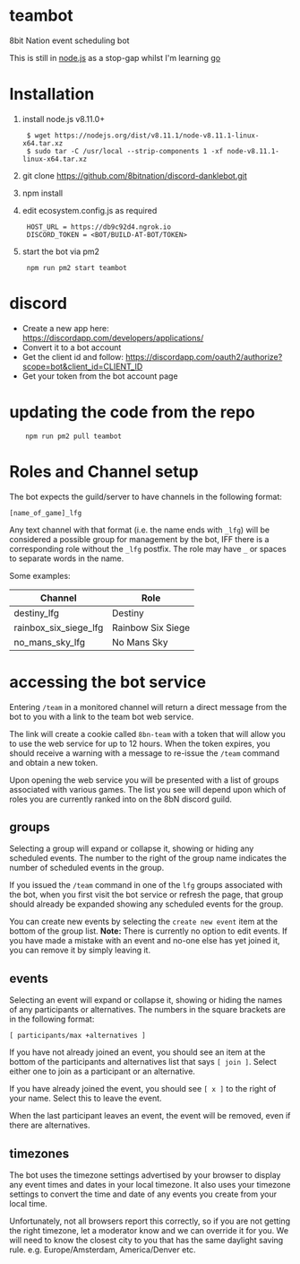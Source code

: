 # teambot

8bit Nation event scheduling bot

This is still in [node.js](http://nodejs.org) as a stop-gap whilst I'm learning [go](http://golang.org)

# Installation

1. install node.js v8.11.0+

        $ wget https://nodejs.org/dist/v8.11.1/node-v8.11.1-linux-x64.tar.xz
        $ sudo tar -C /usr/local --strip-components 1 -xf node-v8.11.1-linux-x64.tar.xz 

2. git clone https://github.com/8bitnation/discord-danklebot.git
3. npm install
4. edit ecosystem.config.js as required

        HOST_URL = https://db9c92d4.ngrok.io
        DISCORD_TOKEN = <BOT/BUILD-AT-BOT/TOKEN>

5. start the bot via pm2 

        npm run pm2 start teambot

# discord

- Create a new app here: https://discordapp.com/developers/applications/
- Convert it to a bot account
- Get the client id and follow: https://discordapp.com/oauth2/authorize?scope=bot&client_id=CLIENT_ID
- Get your token from the bot account page

# updating the code from the repo

        npm run pm2 pull teambot

# Roles and Channel setup

The bot expects the guild/server to have channels in the following format:

    [name_of_game]_lfg

Any text channel with that format (i.e. the name ends with `_lfg`) will be considered
a possible group for management by the bot, IFF there is a corresponding role without the
`_lfg` postfix.  The role may have `_` or spaces to separate words in the name. 

Some examples:

| Channel               | Role              |
| --------------------- | ----------------- |
| destiny_lfg           | Destiny           |
| rainbox_six_siege_lfg | Rainbow Six Siege |
| no_mans_sky_lfg       | No Mans Sky       |


# accessing the bot service

Entering `/team` in a monitored channel will return a direct message from the bot to you with a link to the team bot web service.

The link will create a cookie called `8bn-team` with a token that will allow you to use the web service for up to 12 hours.  When the token expires, you should receive a warning with a message to re-issue the `/team` command and obtain a new token.

Upon opening the web service you will be presented with a list of groups associated with various games.  The list you see will depend upon which of roles you are currently ranked into on the 8bN discord guild.

## groups

Selecting a group will expand or collapse it, showing or hiding any scheduled events.  The number to the right of the group name indicates the number of scheduled events in the group.

If you issued the `/team` command in one of the `lfg` groups associated with the bot, when you first visit the bot service or refresh the page, that group should already be expanded showing any scheduled events for the group.

You can create new events by selecting the `create new event` item at the bottom of the group list.  **Note:** There is currently no option to edit events.  If you have made a mistake with an event and no-one else has yet joined it, you can remove it by simply leaving it.

## events

Selecting an event will expand or collapse it, showing or hiding the names of any participants or alternatives.  The numbers in the square brackets are in the following format:

`[ participants/max +alternatives ]`

If you have not already joined an event, you should see an item at the bottom of the participants and alternatives list that says `[ join ]`.  Select either one to join as a participant or an alternative.

If you have already joined the event, you should see `[ x ]` to the right of your name.  Select this to leave the event.

When the last participant leaves an event, the event will be removed, even if there are alternatives.

## timezones

The bot uses the timezone settings advertised by your browser to display any event times and dates in your local timezone.  It also uses your timezone settings to convert the time and date of any events you create from your local time.

Unfortunately, not all browsers report this correctly, so if you are not getting the right timezone, let a moderator know and we can override it for you.  We will need to know the closest city to you that has the same daylight saving rule. e.g. Europe/Amsterdam, America/Denver etc.


